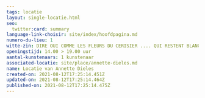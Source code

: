 ```yaml
---
tags: locatie
layout: single-locatie.html
seo:
  twitter:card: summary
language-link-choisir: site/index/hoofdpagina.md
numero-du-lieu: 1
witte-zin: DIRE OUI COMME LES FLEURS DU CERISIER .... QUI RESTENT BLANCHES DANS LA NUIT
openingstijd: 14.00 > 19.00 uur
aantal-kunstenaars: 1 kunstenaar
associated-locatie: site/place/annette-dieles.md
name: Locatie van Annette Dieles
created-on: 2021-08-12T17:25:14.451Z
updated-on: 2021-08-12T17:25:14.464Z
published-on: 2021-08-12T17:25:14.475Z
---
```

